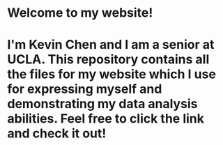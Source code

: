 # Welcome to my website!

<h1>
I'm Kevin Chen and I am a senior at UCLA. This repository contains all the files for my website which I use for expressing myself and demonstrating my data analysis abilities. Feel free to click the link and check it out!
</h1>
